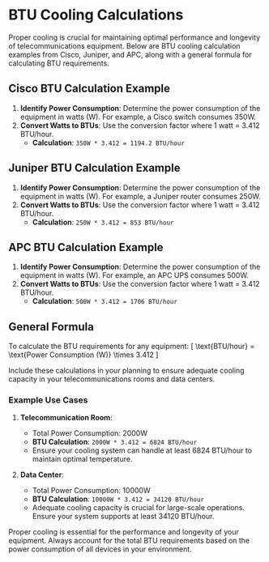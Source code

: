 # BTU Cooling Calculations

Proper cooling is crucial for maintaining optimal performance and longevity of telecommunications equipment. Below are BTU cooling calculation examples from Cisco, Juniper, and APC, along with a general formula for calculating BTU requirements.

## Cisco BTU Calculation Example

1. **Identify Power Consumption**: Determine the power consumption of the equipment in watts (W). For example, a Cisco switch consumes 350W.
2. **Convert Watts to BTUs**: Use the conversion factor where 1 watt = 3.412 BTU/hour.
   - **Calculation**: `350W * 3.412 = 1194.2 BTU/hour`

## Juniper BTU Calculation Example

1. **Identify Power Consumption**: Determine the power consumption of the equipment in watts (W). For example, a Juniper router consumes 250W.
2. **Convert Watts to BTUs**: Use the conversion factor where 1 watt = 3.412 BTU/hour.
   - **Calculation**: `250W * 3.412 = 853 BTU/hour`

## APC BTU Calculation Example

1. **Identify Power Consumption**: Determine the power consumption of the equipment in watts (W). For example, an APC UPS consumes 500W.
2. **Convert Watts to BTUs**: Use the conversion factor where 1 watt = 3.412 BTU/hour.
   - **Calculation**: `500W * 3.412 = 1706 BTU/hour`

## General Formula

To calculate the BTU requirements for any equipment:
\[ \text{BTU/hour} = \text{Power Consumption (W)} \times 3.412 \]

Include these calculations in your planning to ensure adequate cooling capacity in your telecommunications rooms and data centers.

### Example Use Cases

1. **Telecommunication Room**:
   - Total Power Consumption: 2000W
   - **BTU Calculation**: `2000W * 3.412 = 6824 BTU/hour`
   - Ensure your cooling system can handle at least 6824 BTU/hour to maintain optimal temperature.

2. **Data Center**:
   - Total Power Consumption: 10000W
   - **BTU Calculation**: `10000W * 3.412 = 34120 BTU/hour`
   - Adequate cooling capacity is crucial for large-scale operations. Ensure your system supports at least 34120 BTU/hour.

Proper cooling is essential for the performance and longevity of your equipment. Always account for the total BTU requirements based on the power consumption of all devices in your environment.

